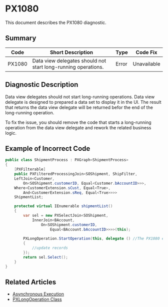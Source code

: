 # PX1080
This document describes the PX1080 diagnostic.

## Summary

| Code   | Short Description                                             | Type  | Code Fix    | 
| ------ | ------------------------------------------------------------- | ----- | ----------- | 
| PX1080 | Data view delegates should not start long-running operations. | Error | Unavailable |

## Diagnostic Description
Data view delegates should not start long-running operations. Data view delegate is designed to prepared a data set to display it in the UI. The result that returns the data view delegate will be returned befor the end of the long-running operation.

To fix the issue, you should remove the code that starts a long-running operation from the data view delegate and rework the related business logic. 

## Example of Incorrect Code

```C#
public class ShipmentProcess : PXGraph<ShipmentProcess>
{
    [PXFilterable]
    public PXFilteredProcessingJoin<SOShipment, ShipFilter,
    LeftJoin<Customer,
        On<SOShipment.customerID, Equal<Customer.bAccountID>>>,
    Where<CustomerExtension.sCust, Equal<True>,
        And<CustomerExtension.sReq, Equal<True>>>>
    ShipmentList;

    protected virtual IEnumerable shipmentList()
    {
        var sel = new PXSelectJoin<SOShipment,
            InnerJoin<BAccount,
                On<SOShipment.customerID,
                    Equal<BAccount.bAccountID>>>>(this);
    
        PXLongOperation.StartOperation(this, delegate () //The PX1080 error is displayed for this line.
        {
            //update records
        });
        return sel.Select();
    }
}
```

## Related Articles

 - [Asynchronous Execution](https://help.acumatica.com/Help?ScreenId=ShowWiki&pageid=3e8c46fa-54a8-4f9c-9353-aa559c346215)
 - [PXLongOperation Class](https://help.acumatica.com/Help?ScreenId=ShowWiki&pageid=80f43327-6672-79c8-6f6c-051330483112)